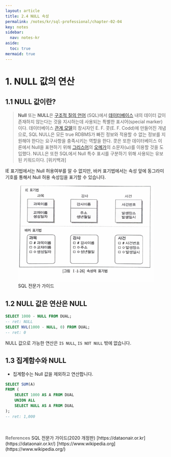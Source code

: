 ```yaml
---
layout: article
title: 2.4 NULL 속성
permalink: /notes/kr/sql-professional/chapter-02-04
key: notes
sidebar:
  nav: notes-kr
aside:
  toc: true
mermaid: true
---
```


# 1. NULL 값의 연산
## 1.1 NULL 값이란?

> **Null** 또는 **NULL**은 [구조적 질의 언어](https://ko.m.wikipedia.org/wiki/%EA%B5%AC%EC%A1%B0%EC%A0%81_%EC%A7%88%EC%9D%98_%EC%96%B8%EC%96%B4) (SQL)에서 [데이터베이스](https://ko.m.wikipedia.org/wiki/%EB%8D%B0%EC%9D%B4%ED%84%B0%EB%B2%A0%EC%9D%B4%EC%8A%A4) 내의 데이터 값이 존재하지 않는다는 것을 지시하는데 사용되는 특별한 표시어(special marker)이다. 데이터베이스 [관계 모델](https://ko.m.wikipedia.org/wiki/%EA%B4%80%EA%B3%84_%EB%AA%A8%EB%8D%B8)의 창시자인 E. F. 콧(E. F. Codd)에 만들어진 개념으로, SQL NULL은 모든 true RDBMS가 빠진 정보와 적용할 수 없는 정보를 지원해야 한다는 요구사항을 충족시키는 역할을 한다. 콧은 또한 데이터베이스 이론에서 Null을 표현하기 위해 [그리스어](https://ko.m.wikipedia.org/wiki/%EA%B7%B8%EB%A6%AC%EC%8A%A4%EC%96%B4)의 [오메가](https://ko.m.wikipedia.org/wiki/%EC%98%A4%EB%A9%94%EA%B0%80)의 소문자(ω)를 이용할 것을 도입했다. NULL은 또한 SQL에서 Null 특수 표시를 구분하기 위해 사용되는 유보된 키워드이다. [위키백과]

IE 표기법에서는 Null 허용여부를 알 수 없지만, 바커 표기법에서는 속성 앞에 동그라미 기호를 통해서 Null 허용 속성임을 표기할 수 있습니다.

<figure>
<img src="/notes/assets/sqlp-attribute-notation.png" width="700px;" alt="">
<figcaption>SQL 전문가 가이드</figcaption>
</figure>

## 1.2 NULL 값은 연산은 NULL

```sql
SELECT 1000 - NULL FROM DUAL;
-- ret: NULL
SELECT NVL(1000 - NULL, 0) FROM DUAL;
-- ret: 0
```

NULL 값으로 가능한 연산은 `IS NULL`, `IS NOT NULL` 밖에 없습니다.

## 1.3 집계함수와 NULL

- 집계함수는 Null 값을 제외하고 연산합니다.

```sql
SELECT SUM(A)
FROM (
    SELECT 1000 AS A FROM DUAL
    UNION ALL
    SELECT NULL AS A FROM DUAL
);
-- ret: 1,000
```

<br>
<br>
<span style="color: grey; font-weight: 700;">References</span>   
SQL 전문가 가이드(2020 개정판)   
[https://dataonair.or.kr](https://dataonair.or.kr/)   
[https://www.wikipedia.org](https://www.wikipedia.org/)
